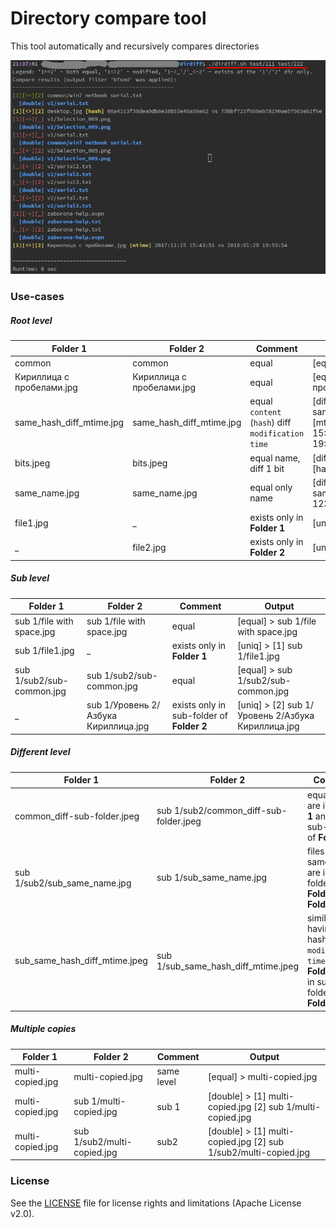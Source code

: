 # Directory compare tool

This tool automatically and recursively compares directories 

![output example](docs/images/output.png)


### Use-cases

##### Root level

Folder 1 | Folder 2 | Comment | Output
--- | --- | --- | ---
common | common | equal | [equal] > common
Кириллица с пробелами.jpg | Кириллица с пробелами.jpg | equal | [equal] > Кириллица с пробелами.jpg
same_hash_diff_mtime.jpg | same_hash_diff_mtime.jpg | equal `content` (`hash`) diff `modification time` | [diff] > [t] same_hash_diff_mtime.jpg [mtime] 2017:11:15 15:43:51 vs 2018:01:29 19:53:54
bits.jpeg | bits.jpeg | equal name, diff 1 bit | [diff] > [h] bits.jpeg [hash] 123 vs 321
same_name.jpg | same_name.jpg | equal only name | [diff] > [h] same_name.jpg [hash] 123 vs 321
file1.jpg | _ | exists only in **Folder 1** | [uniq] > [1] file1.jpg
 _ | file2.jpg | exists only in **Folder 2** | [uniq] > [2] file2.jpg

##### Sub level

Folder 1 | Folder 2 | Comment | Output
--- | --- | --- | ---
sub 1/file with space.jpg | sub 1/file with space.jpg | equal | [equal] > sub 1/file with space.jpg
sub 1/file1.jpg | _ | exists only in **Folder 1** | [uniq] > [1] sub 1/file1.jpg
sub 1/sub2/sub-common.jpg | sub 1/sub2/sub-common.jpg | equal | [equal] > sub 1/sub2/sub-common.jpg
 _ | sub 1/Уровень 2/Азбука Кириллица.jpg | exists only in sub-folder of **Folder 2** | [uniq] > [2] sub 1/Уровень 2/Азбука Кириллица.jpg

##### Different level

Folder 1 | Folder 2 | Comment | Output
--- | --- | --- | ---
common_diff-sub-folder.jpeg | sub 1/sub2/common_diff-sub-folder.jpeg | equal files are in **Folder 1** and in sub-folder of **Folder 2**  | [double] > [1] common_diff-sub-folder.jpeg [2] sub 1/sub2/common_diff-sub-folder.jpeg
sub 1/sub2/sub_same_name.jpg | sub 1/sub_same_name.jpg | files having same name are in sub-folders of **Folder 1** and **Folder 2** | [diff] > [h] [1] sub 1/sub2/sub_same_name.jpg [2] sub 1/sub_same_name.jpg [hash] 123 vs 321
sub_same_hash_diff_mtime.jpeg | sub 1/sub_same_hash_diff_mtime.jpeg | similar files having same hash but diff `modification time` are in **Folder 1** and in sub-folder of **Folder 2** | [diff] > [t] [1] sub_same_hash_diff_mtime.jpeg [2] sub 1/sub_same_hash_diff_mtime.jpeg [mtime] 2017:11:15 15:43:51 vs 2018:01:29 19:53:54

##### Multiple copies

Folder 1 | Folder 2 | Comment | Output
--- | --- | --- | ---
multi-copied.jpg | multi-copied.jpg | same level | [equal] > multi-copied.jpg
multi-copied.jpg | sub 1/multi-copied.jpg | sub 1 | [double] > [1] multi-copied.jpg [2] sub 1/multi-copied.jpg
multi-copied.jpg | sub 1/sub2/multi-copied.jpg | sub2 | [double] > [1] multi-copied.jpg [2] sub 1/sub2/multi-copied.jpg


### License

See the [LICENSE](LICENSE) file for license rights and limitations (Apache License v2.0).
